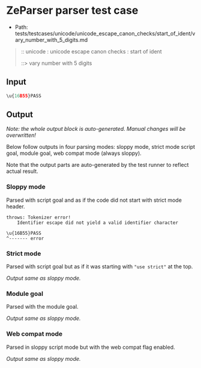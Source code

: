 # ZeParser parser test case

- Path: tests/testcases/unicode/unicode_escape_canon_checks/start_of_ident/vary_number_with_5_digits.md

> :: unicode : unicode escape canon checks : start of ident
>
> ::> vary number with 5 digits

## Input

`````js
\u{16B55}PASS
`````

## Output

_Note: the whole output block is auto-generated. Manual changes will be overwritten!_

Below follow outputs in four parsing modes: sloppy mode, strict mode script goal, module goal, web compat mode (always sloppy).

Note that the output parts are auto-generated by the test runner to reflect actual result.

### Sloppy mode

Parsed with script goal and as if the code did not start with strict mode header.

`````
throws: Tokenizer error!
    Identifier escape did not yield a valid identifier character

\u{16B55}PASS
^------- error
`````

### Strict mode

Parsed with script goal but as if it was starting with `"use strict"` at the top.

_Output same as sloppy mode._

### Module goal

Parsed with the module goal.

_Output same as sloppy mode._

### Web compat mode

Parsed in sloppy script mode but with the web compat flag enabled.

_Output same as sloppy mode._
